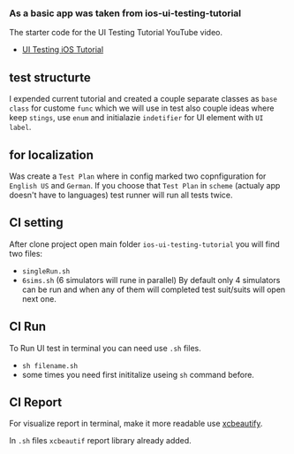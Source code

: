 ### As a basic app was taken from ios-ui-testing-tutorial
The starter code for the UI Testing Tutorial YouTube video. 
- [UI Testing iOS Tutorial](https://youtu.be/rmKbsQ41wVY)


## test structurte 
I expended current tutorial and created a couple separate classes as `base class` for custome `func`
which we will use in test also couple ideas where keep `stings`, use `enum` and initialazie `indetifier` for UI element with `UI label`.

## for localization
Was create a `Test Plan` where in config marked two copnfiguration for `English US` and `German`. If you choose that `Test Plan` in `scheme` 
(actualy app doesn't have to languages) test runner will run all tests twice. 

## CI setting
After clone project open main folder `ios-ui-testing-tutorial` you will find two files:
- `singleRun.sh`
- `6sims.sh` (6 simulators will rune in parallel)
By default only 4 simulators can be run and when any of them will completed test suit/suits will open next one. 

## CI Run
To Run UI test in terminal you can need use `.sh` files. 
- `sh filename.sh`
- some times you need first inititalize useing `sh` command before. 

## CI Report
For visualize report in terminal, make it more readable use [xcbeautify](https://github.com/thii/xcbeautify`).

In `.sh` files `xcbeautif` report library already added. 
